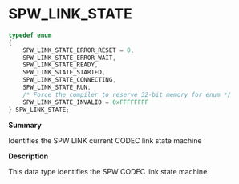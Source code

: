 # SPW_LINK_STATE

```c
typedef enum
{
    SPW_LINK_STATE_ERROR_RESET = 0,
    SPW_LINK_STATE_ERROR_WAIT,
    SPW_LINK_STATE_READY,
    SPW_LINK_STATE_STARTED,
    SPW_LINK_STATE_CONNECTING,
    SPW_LINK_STATE_RUN,
    /* Force the compiler to reserve 32-bit memory for enum */
    SPW_LINK_STATE_INVALID = 0xFFFFFFFF
} SPW_LINK_STATE;
```

**Summary**

Identifies the SPW LINK current CODEC link state machine

**Description**

This data type identifies the SPW CODEC link state machine
